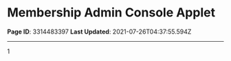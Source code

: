# Membership Admin Console Applet

**Page ID**: 3314483397
**Last Updated**: 2021-07-26T04:37:55.594Z

---

1
